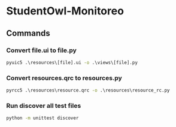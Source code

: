 # StudentOwl-Monitoreo

## Commands

### Convert file.ui to file.py

```cmd
pyuic5 .\resources\[file].ui -o .\views\[file].py
```

### Convert resources.qrc to resources.py

```cmd
pyrcc5 .\resources\resource.qrc -o .\resources\resource_rc.py
```

### Run discover all test files

```cmd
python -m unittest discover
```
